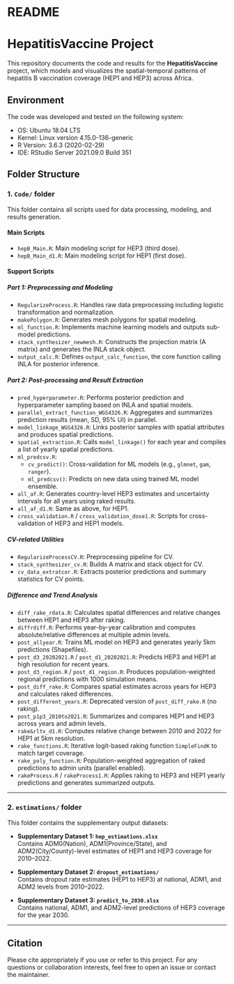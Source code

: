 README
================

# HepatitisVaccine Project

This repository documents the code and results for the
**HepatitisVaccine** project, which models and visualizes the
spatial-temporal patterns of hepatitis B vaccination coverage (HEP1 and
HEP3) across Africa.

## Environment

The code was developed and tested on the following system:

- OS: Ubuntu 18.04 LTS  
- Kernel: Linux version 4.15.0-136-generic  
- R Version: 3.6.3 (2020-02-29)  
- IDE: RStudio Server 2021.09.0 Build 351

## Folder Structure

### 1. `Code/` folder

This folder contains all scripts used for data processing, modeling, and
results generation.

#### Main Scripts

- `hepB_Main.R`: Main modeling script for HEP3 (third dose).
- `hepB_Main_d1.R`: Main modeling script for HEP1 (first dose).

#### Support Scripts

##### Part 1: Preprocessing and Modeling

- `RegularizeProcess.R`: Handles raw data preprocessing including
  logistic transformation and normalization.
- `makePolygon.R`: Generates mesh polygons for spatial modeling.
- `ml_function.R`: Implements machine learning models and outputs
  sub-model predictions.
- `stack_synthesizer_newmesh.R`: Constructs the projection matrix (A
  matrix) and generates the INLA stack object.
- `output_calc.R`: Defines `output_calc_function`, the core function
  calling INLA for posterior inference.

##### Part 2: Post-processing and Result Extraction

- `pred_hyperparameter.R`: Performs posterior prediction and
  hyperparameter sampling based on INLA and spatial models.
- `parallel_extract_function_WGS4326.R`: Aggregates and summarizes
  prediction results (mean, SD, 95% UI) in parallel.
- `model_linkage_WGS4326.R`: Links posterior samples with spatial
  attributes and produces spatial predictions.
- `spatial_extraction.R`: Calls `model_linkage()` for each year and
  compiles a list of yearly spatial predictions.
- `ml_predcsv.R`:
  - `cv_predict()`: Cross-validation for ML models (e.g., `glmnet`,
    `gam`, `ranger`).  
  - `ml_predcsv()`: Predicts on new data using trained ML model
    ensemble.
- `all_af.R`: Generates country-level HEP3 estimates and uncertainty
  intervals for all years using raked results.
- `all_af_d1.R`: Same as above, for HEP1.
- `cross_validation.R` / `cross_validation_dose1.R`: Scripts for
  cross-validation of HEP3 and HEP1 models.

##### CV-related Utilities

- `RegularizeProcessCV.R`: Preprocessing pipeline for CV.
- `stack_synthesizer_cv.R`: Builds A matrix and stack object for CV.
- `cv_data_extratcor.R`: Extracts posterior predictions and summary
  statistics for CV points.

##### Difference and Trend Analysis

- `diff_rake_rdata.R`: Calculates spatial differences and relative
  changes between HEP1 and HEP3 after raking.
- `diffrdiff.R`: Performs year-by-year calibration and computes
  absolute/relative differences at multiple admin levels.
- `post_allyear.R`: Trains ML model on HEP3 and generates yearly 5km
  predictions (Shapefiles).
- `post_d3_20202021.R` / `post_d1_20202021.R`: Predicts HEP3 and HEP1 at
  high resolution for recent years.
- `post_d3_region.R` / `post_d1_region.R`: Produces population-weighted
  regional predictions with 1000 simulation means.
- `post_diff_rake.R`: Compares spatial estimates across years for HEP3
  and calculates raked differences.
- `post_different_years.R`: Deprecated version of `post_diff_rake.R` (no
  raking).
- `post_p1p3_2010to2021.R`: Summarizes and compares HEP1 and HEP3 across
  years and admin levels.
- `rake&rltv_d1.R`: Computes relative change between 2010 and 2022 for
  HEP1 at 5km resolution.
- `rake_functions.R`: Iterative logit-based raking function
  `SimpleFindK` to match target coverage.
- `rake_poly_function.R`: Population-weighted aggregation of raked
  predictions to admin units (parallel enabled).
- `rakeProcess.R` / `rakeProcess1.R`: Applies raking to HEP3 and HEP1
  yearly predictions and generates summarized outputs.

------------------------------------------------------------------------

### 2. `estimations/` folder

This folder contains the supplementary output datasets:

- **Supplementary Dataset 1: `hep_estimations.xlsx`**  
  Contains ADM0(Nation), ADM1(Province/State), and ADM2(City/County)-level estimates of HEP1 and HEP3
  coverage for 2010–2022.

- **Supplementary Dataset 2: `dropout_estimations/`**  
  Contains dropout rate estimates (HEP1 to HEP3) at national, ADM1, and
  ADM2 levels from 2010–2022.

- **Supplementary Dataset 3: `predict_to_2030.xlsx`**  
  Contains national, ADM1, and ADM2-level predictions of HEP3 coverage
  for the year 2030.

------------------------------------------------------------------------

## Citation

Please cite appropriately if you use or refer to this project. For any
questions or collaboration interests, feel free to open an issue or
contact the maintainer.
